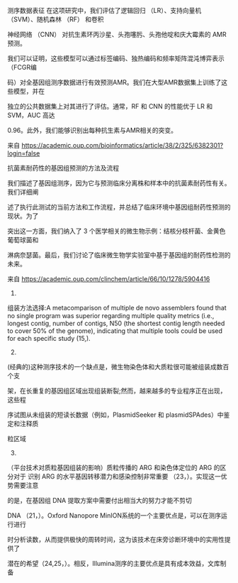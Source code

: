 

测序数据表征
在这项研究中，我们评估了逻辑回归 （LR）、支持向量机 （SVM）、随机森林 （RF） 和卷积

神经网络 （CNN） 对抗生素环丙沙星、头孢噻肟、头孢他啶和庆大霉素的 AMR 预测。

我们可以证明，这些模型可以通过标签编码、独热编码和频率矩阵混沌博弈表示（FCGR编

码）对全基因组测序数据进行有效预测AMR。我们在大型AMR数据集上训练了这些模型，并在

独立的公共数据集上对其进行了评估。通常，RF 和 CNN 的性能优于 LR 和 SVM，AUC 高达

0.96。此外，我们能够识别出每种抗生素与AMR相关的突变。

来自 <https://academic.oup.com/bioinformatics/article/38/2/325/6382301?login=false>

抗菌素耐药性的基因组预测的方法及流程

我们描述了基因组测序，因为它与预测临床分离株和样本中的抗菌素耐药性有关。我们详细阐

述了执行此测试的当前方法和工作流程，并总结了临床环境中基因组耐药性预测的现状。为了

突出这一方面，我们纳入了 3 个医学相关的微生物示例：结核分枝杆菌、金黄色葡萄球菌和

淋病奈瑟菌。最后，我们讨论了临床微生物学实验室中基于基因组的耐药性检测的未来。

来自 <https://academic.oup.com/clinchem/article/66/10/1278/5904416>

1.

组装方法选择:A metacomparison of multiple de novo assemblers found that no
single program was superior regarding multiple quality metrics (i.e.,
longest contig, number of contigs, N50 (the shortest contig length needed to
cover 50% of the genome), indicating that multiple tools could be used for
each specific study (15,).

2.

(经典的)这种测序技术的一个缺点是，微生物染色体和大质粒很可能被组装成数百个支

架，在长重复的基因组区域出现组装断裂;然而，越来越多的专业程序正在出现，这些程

序试图从未组装的短读长数据（例如，PlasmidSeeker 和 plasmidSPAdes）中鉴定和注释质

粒区域

3.

（平台技术对质粒基因组装的影响）质粒传播的 ARG 和染色体定位的 ARG 的区分对于
识别 ARG 的水平基因转移潜力和感染控制非常重要 （23，）。实现这一优势需要注意

的是，在基因组 DNA 提取方案中需要付出相当大的努力才能不剪切

DNA （21，）。Oxford Nanopore MinION系统的一个主要优点是，可以在测序运行进行

时分析读数，从而提供极快的周转时间，这为该技术在床旁诊断环境中的实用性提供了

潜在的希望（24,25，）。相反，Illumina测序的主要优点是具有成本效益，文库制备

